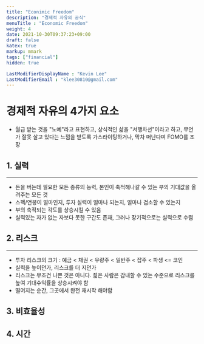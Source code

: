 ```yaml
---
title: "Econimic Freedom"
description: "경제적 자유의 공식"
menuTitle : "Economic Freedom"
weight: 4
date: 2021-10-30T09:37:23+09:00
draft: false
katex: true
markup: mmark
tags: ["financial"]
hidden: true

LastModifierDisplayName : "Kevin Lee"
LastModifierEmail : "klee30810@gmail.com"
---
```


# 경제적 자유의 4가지 요소

- 월급 받는 것을 "노예"라고 표현하고, 상식적인 삶을 "서행차선"이라고 하고, 무언가 잘못 살고 있다는 느낌을 받도록 가스라이팅하거나, 막차 떠난다며 FOMO를 조장

## 1. 실력

---

- 돈을 버는데 필요한 모든 종류의 능력, 본인이 축적해나갈 수 있는 부의 기대값을 올려주는 모든 것
- 스펙/연봉이 얼마인지, 투자 실력이 얼마나 되는지, 얼마나 검소할 수 있는지
- 부의 축적되는 각도를 상승시킬 수 있음
- 실력있는 자가 없는 자보다 못한 구간도 존재, 그러나 장기적으로는 실력으로 수렴



## 2. 리스크

---

- 투자 리스크의 크기 : 예금 < 채권 < 우량주 < 일반주 < 잡주 < 파생  <= 코인
- 실력을 높이던가, 리스크를 더 지던가
- 리스크는 무조건 나쁜 것은 아니다. 젊은 사람은 감내할 수 있는 수준으로 리스크를 높여 기대수익률을 상승시켜야 함
- 떨어지는 순간, 그곳에서 완전 재시작 해야함





## 3. 비효율성



## 4. 시간
